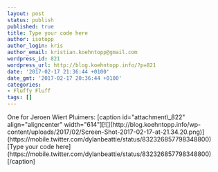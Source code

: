 ```yaml
---
layout: post
status: publish
published: true
title: Type your code here
author: isotopp
author_login: kris
author_email: kristian.koehntopp@gmail.com
wordpress_id: 821
wordpress_url: http://blog.koehntopp.info/?p=821
date: '2017-02-17 21:36:44 +0100'
date_gmt: '2017-02-17 20:36:44 +0100'
categories:
- Fluffy Fluff
tags: []
---
```

<p>One for&nbsp;Jeroen Wiert Pluimers: [caption id="attachment\_822" align="aligncenter" width="614"][![](http://blog.koehntopp.info/wp-content/uploads/2017/02/Screen-Shot-2017-02-17-at-21.34.20.png)](https://mobile.twitter.com/dylanbeattie/status/832326857798348800) [Type your code here](https://mobile.twitter.com/dylanbeattie/status/832326857798348800)[/caption]</p>
